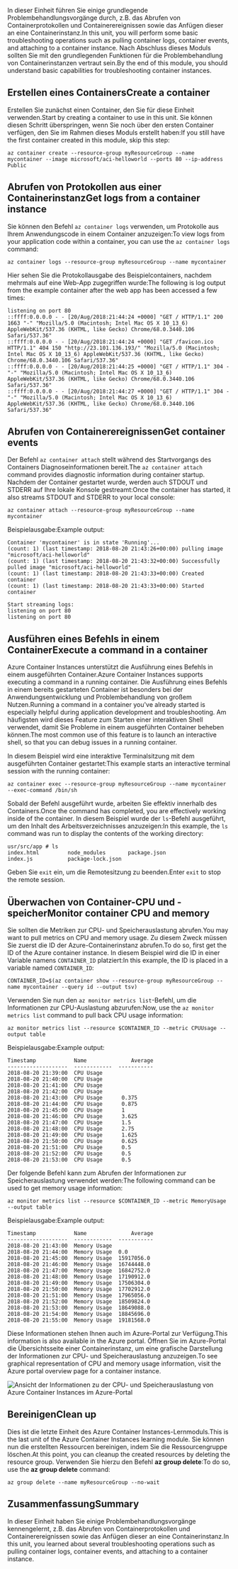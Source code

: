 <span data-ttu-id="16b54-101">In dieser Einheit führen Sie einige grundlegende Problembehandlungsvorgänge durch, z.B. das Abrufen von Containerprotokollen und Containerereignissen sowie das Anfügen dieser an eine Containerinstanz.</span><span class="sxs-lookup"><span data-stu-id="16b54-101">In this unit, you will perform some basic troubleshooting operations such as pulling container logs, container events, and attaching to a container instance.</span></span> <span data-ttu-id="16b54-102">Nach Abschluss dieses Moduls sollten Sie mit den grundlegenden Funktionen für die Problembehandlung von Containerinstanzen vertraut sein.</span><span class="sxs-lookup"><span data-stu-id="16b54-102">By the end of this module, you should understand basic capabilities for troubleshooting container instances.</span></span>

## <a name="create-a-container"></a><span data-ttu-id="16b54-103">Erstellen eines Containers</span><span class="sxs-lookup"><span data-stu-id="16b54-103">Create a container</span></span>

<span data-ttu-id="16b54-104">Erstellen Sie zunächst einen Container, den Sie für diese Einheit verwenden.</span><span class="sxs-lookup"><span data-stu-id="16b54-104">Start by creating a container to use in this unit.</span></span> <span data-ttu-id="16b54-105">Sie können diesen Schritt überspringen, wenn Sie noch über den ersten Container verfügen, den Sie im Rahmen dieses Moduls erstellt haben:</span><span class="sxs-lookup"><span data-stu-id="16b54-105">If you still have the first container created in this module, skip this step:</span></span>

```azurecli
az container create --resource-group myResourceGroup --name mycontainer --image microsoft/aci-helloworld --ports 80 --ip-address Public
```

## <a name="get-logs-from-a-container-instance"></a><span data-ttu-id="16b54-106">Abrufen von Protokollen aus einer Containerinstanz</span><span class="sxs-lookup"><span data-stu-id="16b54-106">Get logs from a container instance</span></span>

<span data-ttu-id="16b54-107">Sie können den Befehl `az container logs` verwenden, um Protokolle aus Ihrem Anwendungscode in einem Container anzuzeigen:</span><span class="sxs-lookup"><span data-stu-id="16b54-107">To view logs from your application code within a container, you can use the `az container logs` command:</span></span>

```azazurecli
az container logs --resource-group myResourceGroup --name mycontainer
```

<span data-ttu-id="16b54-108">Hier sehen Sie die Protokollausgabe des Beispielcontainers, nachdem mehrmals auf eine Web-App zugegriffen wurde:</span><span class="sxs-lookup"><span data-stu-id="16b54-108">The following is log output from the example container after the web app has been accessed a few times:</span></span>

```output
listening on port 80
::ffff:0.0.0.0 - - [20/Aug/2018:21:44:24 +0000] "GET / HTTP/1.1" 200 1663 "-" "Mozilla/5.0 (Macintosh; Intel Mac OS X 10_13_6) AppleWebKit/537.36 (KHTML, like Gecko) Chrome/68.0.3440.106 Safari/537.36"
::ffff:0.0.0.0 - - [20/Aug/2018:21:44:24 +0000] "GET /favicon.ico HTTP/1.1" 404 150 "http://23.101.136.193/" "Mozilla/5.0 (Macintosh; Intel Mac OS X 10_13_6) AppleWebKit/537.36 (KHTML, like Gecko) Chrome/68.0.3440.106 Safari/537.36"
::ffff:0.0.0.0 - - [20/Aug/2018:21:44:25 +0000] "GET / HTTP/1.1" 304 - "-" "Mozilla/5.0 (Macintosh; Intel Mac OS X 10_13_6) AppleWebKit/537.36 (KHTML, like Gecko) Chrome/68.0.3440.106 Safari/537.36"
::ffff:0.0.0.0 - - [20/Aug/2018:21:44:27 +0000] "GET / HTTP/1.1" 304 - "-" "Mozilla/5.0 (Macintosh; Intel Mac OS X 10_13_6) AppleWebKit/537.36 (KHTML, like Gecko) Chrome/68.0.3440.106 Safari/537.36"
```

## <a name="get-container-events"></a><span data-ttu-id="16b54-109">Abrufen von Containerereignissen</span><span class="sxs-lookup"><span data-stu-id="16b54-109">Get container events</span></span>

<span data-ttu-id="16b54-110">Der Befehl `az container attach` stellt während des Startvorgangs des Containers Diagnoseinformationen bereit.</span><span class="sxs-lookup"><span data-stu-id="16b54-110">The `az container attach` command provides diagnostic information during container startup.</span></span> <span data-ttu-id="16b54-111">Nachdem der Container gestartet wurde, werden auch STDOUT und STDERR auf Ihre lokale Konsole gestreamt:</span><span class="sxs-lookup"><span data-stu-id="16b54-111">Once the container has started, it also streams STDOUT and STDERR to your local console:</span></span>

```azazurecli
az container attach --resource-group myResourceGroup --name mycontainer
```

<span data-ttu-id="16b54-112">Beispielausgabe:</span><span class="sxs-lookup"><span data-stu-id="16b54-112">Example output:</span></span>


```output
Container 'mycontainer' is in state 'Running'...
(count: 1) (last timestamp: 2018-08-20 21:43:26+00:00) pulling image "microsoft/aci-helloworld"
(count: 1) (last timestamp: 2018-08-20 21:43:32+00:00) Successfully pulled image "microsoft/aci-helloworld"
(count: 1) (last timestamp: 2018-08-20 21:43:33+00:00) Created container
(count: 1) (last timestamp: 2018-08-20 21:43:33+00:00) Started container

Start streaming logs:
listening on port 80
listening on port 80
```

## <a name="execute-a-command-in-a-container"></a><span data-ttu-id="16b54-113">Ausführen eines Befehls in einem Container</span><span class="sxs-lookup"><span data-stu-id="16b54-113">Execute a command in a container</span></span>

<span data-ttu-id="16b54-114">Azure Container Instances unterstützt die Ausführung eines Befehls in einem ausgeführten Container.</span><span class="sxs-lookup"><span data-stu-id="16b54-114">Azure Container Instances supports executing a command in a running container.</span></span> <span data-ttu-id="16b54-115">Die Ausführung eines Befehls in einem bereits gestarteten Container ist besonders bei der Anwendungsentwicklung und Problembehandlung von großem Nutzen.</span><span class="sxs-lookup"><span data-stu-id="16b54-115">Running a command in a container you've already started is especially helpful during application development and troubleshooting.</span></span> <span data-ttu-id="16b54-116">Am häufigsten wird dieses Feature zum Starten einer interaktiven Shell verwendet, damit Sie Probleme in einem ausgeführten Container beheben können.</span><span class="sxs-lookup"><span data-stu-id="16b54-116">The most common use of this feature is to launch an interactive shell, so that you can debug issues in a running container.</span></span>

<span data-ttu-id="16b54-117">In diesem Beispiel wird eine interaktive Terminalsitzung mit dem ausgeführten Container gestartet:</span><span class="sxs-lookup"><span data-stu-id="16b54-117">This example starts an interactive terminal session with the running container:</span></span>

```azurecli
az container exec --resource-group myResourceGroup --name mycontainer --exec-command /bin/sh
```

<span data-ttu-id="16b54-118">Sobald der Befehl ausgeführt wurde, arbeiten Sie effektiv innerhalb des Containers.</span><span class="sxs-lookup"><span data-stu-id="16b54-118">Once the command has completed, you are effectively working inside of the container.</span></span> <span data-ttu-id="16b54-119">In diesem Beispiel wurde der `ls`-Befehl ausgeführt, um den Inhalt des Arbeitsverzeichnisses anzuzeigen:</span><span class="sxs-lookup"><span data-stu-id="16b54-119">In this example, the `ls` command was run to display the contents of the working directory:</span></span>

```output
usr/src/app # ls
index.html         node_modules       package.json
index.js           package-lock.json
```

<span data-ttu-id="16b54-120">Geben Sie `exit` ein, um die Remotesitzung zu beenden.</span><span class="sxs-lookup"><span data-stu-id="16b54-120">Enter `exit` to stop the remote session.</span></span>

## <a name="monitor-container-cpu-and-memory"></a><span data-ttu-id="16b54-121">Überwachen von Container-CPU und -speicher</span><span class="sxs-lookup"><span data-stu-id="16b54-121">Monitor container CPU and memory</span></span>

<span data-ttu-id="16b54-122">Sie sollten die Metriken zur CPU- und Speicherauslastung abrufen.</span><span class="sxs-lookup"><span data-stu-id="16b54-122">You may want to pull metrics on CPU and memory usage.</span></span> <span data-ttu-id="16b54-123">Zu diesem Zweck müssen Sie zuerst die ID der Azure-Containerinstanz abrufen.</span><span class="sxs-lookup"><span data-stu-id="16b54-123">To do so, first get the ID of the Azure container instance.</span></span> <span data-ttu-id="16b54-124">In diesem Beispiel wird die ID in einer Variable namens `CONTAINER_ID` platziert:</span><span class="sxs-lookup"><span data-stu-id="16b54-124">In this example, the ID is placed in a variable named `CONTAINER_ID`:</span></span>

```azurecli
CONTAINER_ID=$(az container show --resource-group myResourceGroup --name mycontainer --query id --output tsv)
```

<span data-ttu-id="16b54-125">Verwenden Sie nun den `az monitor metrics list`-Befehl, um die Informationen zur CPU-Auslastung abzurufen:</span><span class="sxs-lookup"><span data-stu-id="16b54-125">Now, use the `az monitor metrics list` command to pull back CPU usage information:</span></span>

```azurecli
az monitor metrics list --resource $CONTAINER_ID --metric CPUUsage --output table
```

<span data-ttu-id="16b54-126">Beispielausgabe:</span><span class="sxs-lookup"><span data-stu-id="16b54-126">Example output:</span></span>

```output
Timestamp            Name              Average
-------------------  ------------  -----------
2018-08-20 21:39:00  CPU Usage
2018-08-20 21:40:00  CPU Usage
2018-08-20 21:41:00  CPU Usage
2018-08-20 21:42:00  CPU Usage
2018-08-20 21:43:00  CPU Usage      0.375
2018-08-20 21:44:00  CPU Usage      0.875
2018-08-20 21:45:00  CPU Usage      1
2018-08-20 21:46:00  CPU Usage      3.625
2018-08-20 21:47:00  CPU Usage      1.5
2018-08-20 21:48:00  CPU Usage      2.75
2018-08-20 21:49:00  CPU Usage      1.625
2018-08-20 21:50:00  CPU Usage      0.625
2018-08-20 21:51:00  CPU Usage      0.5
2018-08-20 21:52:00  CPU Usage      0.5
2018-08-20 21:53:00  CPU Usage      0.5
```

<span data-ttu-id="16b54-127">Der folgende Befehl kann zum Abrufen der Informationen zur Speicherauslastung verwendet werden:</span><span class="sxs-lookup"><span data-stu-id="16b54-127">The following command can be used to get memory usage information:</span></span>

```azurecli
az monitor metrics list --resource $CONTAINER_ID --metric MemoryUsage --output table
```

<span data-ttu-id="16b54-128">Beispielausgabe:</span><span class="sxs-lookup"><span data-stu-id="16b54-128">Example output:</span></span>

```output
Timestamp            Name              Average
-------------------  ------------  -----------
2018-08-20 21:43:00  Memory Usage
2018-08-20 21:44:00  Memory Usage  0.0
2018-08-20 21:45:00  Memory Usage  15917056.0
2018-08-20 21:46:00  Memory Usage  16744448.0
2018-08-20 21:47:00  Memory Usage  16842752.0
2018-08-20 21:48:00  Memory Usage  17190912.0
2018-08-20 21:49:00  Memory Usage  17506304.0
2018-08-20 21:50:00  Memory Usage  17702912.0
2018-08-20 21:51:00  Memory Usage  17965056.0
2018-08-20 21:52:00  Memory Usage  18509824.0
2018-08-20 21:53:00  Memory Usage  18649088.0
2018-08-20 21:54:00  Memory Usage  18845696.0
2018-08-20 21:55:00  Memory Usage  19181568.0
```

<span data-ttu-id="16b54-129">Diese Informationen stehen Ihnen auch im Azure-Portal zur Verfügung.</span><span class="sxs-lookup"><span data-stu-id="16b54-129">This information is also available in the Azure portal.</span></span> <span data-ttu-id="16b54-130">Öffnen Sie im Azure-Portal die Übersichtsseite einer Containerinstanz, um eine grafische Darstellung der Informationen zur CPU- und Speicherauslastung anzuzeigen.</span><span class="sxs-lookup"><span data-stu-id="16b54-130">To see graphical representation of CPU and memory usage information, visit the Azure portal overview page for a container instance.</span></span>

![Ansicht der Informationen zu der CPU- und Speicherauslastung von Azure Container Instances im Azure-Portal](../media-draft/cpu-memory.png)

## <a name="clean-up"></a><span data-ttu-id="16b54-132">Bereinigen</span><span class="sxs-lookup"><span data-stu-id="16b54-132">Clean up</span></span>
<!---TODO: Update for sandbox?--->

<span data-ttu-id="16b54-133">Dies ist die letzte Einheit des Azure Container Instances-Lernmoduls.</span><span class="sxs-lookup"><span data-stu-id="16b54-133">This is the last unit of the Azure Container Instances learning module.</span></span> <span data-ttu-id="16b54-134">Sie können nun die erstellten Ressourcen bereinigen, indem Sie die Ressourcengruppe löschen.</span><span class="sxs-lookup"><span data-stu-id="16b54-134">At this point, you can cleanup the created resources by deleting the resource group.</span></span> <span data-ttu-id="16b54-135">Verwenden Sie hierzu den Befehl **az group delete**:</span><span class="sxs-lookup"><span data-stu-id="16b54-135">To do so, use the **az group delete** command:</span></span>

```azurecli
az group delete --name myResourceGroup --no-wait
```

## <a name="summary"></a><span data-ttu-id="16b54-136">Zusammenfassung</span><span class="sxs-lookup"><span data-stu-id="16b54-136">Summary</span></span>

<span data-ttu-id="16b54-137">In dieser Einheit haben Sie einige Problembehandlungsvorgänge kennengelernt, z.B. das Abrufen von Containerprotokollen und Containerereignissen sowie das Anfügen dieser an eine Containerinstanz.</span><span class="sxs-lookup"><span data-stu-id="16b54-137">In this unit, you learned about several troubleshooting operations such as pulling container logs, container events, and attaching to a container instance.</span></span>